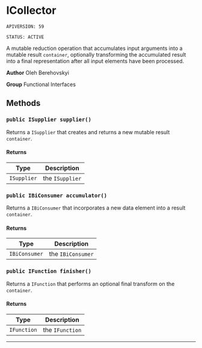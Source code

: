 # ICollector

`APIVERSION: 59`

`STATUS: ACTIVE`

A mutable reduction operation that accumulates input arguments
into a mutable result `container`, optionally transforming the accumulated result into
a final representation after all input elements have been processed.


**Author** Oleh Berehovskyi


**Group** Functional Interfaces

## Methods
### `public ISupplier supplier()`

Returns a `ISupplier` that creates and returns a new mutable result `container`.

#### Returns

|Type|Description|
|---|---|
|`ISupplier`|the `ISupplier`|

### `public IBiConsumer accumulator()`

Returns a `IBiConsumer` that incorporates a new data element into a result `container`.

#### Returns

|Type|Description|
|---|---|
|`IBiConsumer`|the `IBiConsumer`|

### `public IFunction finisher()`

Returns a `IFunction` that performs an optional final transform on the `container`.

#### Returns

|Type|Description|
|---|---|
|`IFunction`|the `IFunction`|

---
